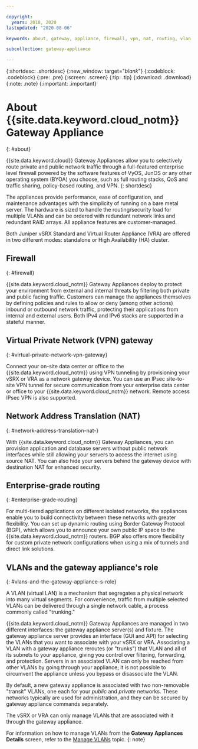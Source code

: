 ```yaml
---

copyright:
  years: 2018, 2020
lastupdated: "2020-08-06"

keywords: about, gateway, appliance, firewall, vpn, nat, routing, vlan

subcollection: gateway-appliance

---
```


{:shortdesc: .shortdesc}
{:new_window: target="_blank_"}
{:codeblock: .codeblock}
{:pre: .pre}
{:screen: .screen}
{:tip: .tip}
{:download: .download}
{:note: .note}
{:important: .important}

# About {{site.data.keyword.cloud_notm}} Gateway Appliance
{: #about}

{{site.data.keyword.cloud}} Gateway Appliances allow you to selectively route private and public network traffic through a full-featured enterprise level firewall powered by the software features of VyOS, JunOS or any other operating system (BYOA) you choose, such as full routing stacks, QoS and traffic sharing, policy-based routing, and VPN.
{: shortdesc}

The appliances provide performance, ease of configuration, and maintenance advantages with the simplicity of running on a bare metal server. The hardware is sized to handle the routing/security load for multiple VLANs and can be ordered with redundant network links and redundant RAID arrays. All appliance features are customer-managed.

Both Juniper vSRX Standard and Virtual Router Appliance (VRA) are offered in two different modes: standalone or High Availability (HA) cluster.

## Firewall
{: #firewall}

{{site.data.keyword.cloud_notm}} Gateway Appliances deploy to protect your environment from external and internal threats by filtering both private and public facing traffic. Customers can manage the appliances themselves by defining policies and rules to allow or deny (among other actions) inbound or outbound network traffic, protecting their applications from internal and external users. Both IPv4 and IPv6 stacks are supported in a stateful manner.

## Virtual Private Network (VPN) gateway
{: #virtual-private-network-vpn-gateway}

Connect your on-site data center or office to the {{site.data.keyword.cloud_notm}} using VPN tunneling by provisioning your vSRX or VRA as a network gateway device. You can use an IPsec site-to-site VPN tunnel for secure communication from your enterprise data center or office to your {{site.data.keyword.cloud_notm}} network. Remote access IPsec VPN is also supported.

## Network Address Translation (NAT)
{: #network-address-translation-nat-}

With {{site.data.keyword.cloud_notm}} Gateway Appliances, you can provision application and database servers without public network interfaces while still allowing your servers to access the internet using source NAT. You can also hide your servers behind the gateway device with destination NAT for enhanced security.

## Enterprise-grade routing
{: #enterprise-grade-routing}

For multi-tiered applications on different isolated networks, the appliances enable you to build connectivity between these networks with greater flexibility. You can set up dynamic routing using Border Gateway Protocol (BGP), which allows you to announce your own public IP space to the {{site.data.keyword.cloud_notm}} routers. BGP also offers more flexibility for custom private network configurations when using a mix of tunnels and direct link solutions.

## VLANs and the gateway appliance's role
{: #vlans-and-the-gateway-appliance-s-role}

A VLAN (virtual LAN) is a mechanism that segregates a physical network into many virtual segments. For convenience, traffic from multiple selected VLANs can be delivered through a single network cable, a process commonly called "trunking."

{{site.data.keyword.cloud_notm}} Gateway Appliances are managed in two different interfaces: the gateway appliance server(s) and fixture. The gateway appliance server provides an interface (GUI and API) for selecting the VLANs that you want to associate with your vSRX or VRA. Associating a VLAN with a gateway appliance reroutes (or "trunks") that VLAN and all of its subnets to your appliance, giving you control over filtering, forwarding, and protection. Servers in an associated VLAN can only be reached from other VLANs by going through your appliance; it is not possible to circumvent the appliance unless you bypass or disassociate the VLAN.

By default, a new gateway appliance is associated with two non-removable "transit" VLANs, one each for your _public_ and _private_ networks. These networks typically are used for administration, and they can be secured by gateway appliance commands separately.

The vSRX or VRA can only manage VLANs that are associated with it through the gateway appliance.

For information on how to manage VLANs from the **Gateway Appliances Details** screen, refer to the [Manage VLANs](/docs/gateway-appliance?topic=gateway-appliance-managing-vlans-and-gateway-appliances) topic.
{: note}
